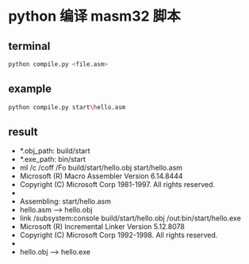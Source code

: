 # python 编译 masm32 脚本
## **terminal**
```bash
python compile.py <file.asm>
```
## **example**
```bash
python compile.py start\hello.asm
```
## **result**
-  *.obj_path:   build/start
-  *.exe_path:   bin/start
-  ml /c /coff /Fo build/start/hello.obj start/hello.asm
- Microsoft (R) Macro Assembler Version 6.14.8444
- Copyright (C) Microsoft Corp 1981-1997.  All rights reserved.
- 
-  Assembling: start/hello.asm
- hello.asm --> hello.obj
-  link /subsystem:console build/start/hello.obj /out:bin/start/hello.exe
- Microsoft (R) Incremental Linker Version 5.12.8078
- Copyright (C) Microsoft Corp 1992-1998. All rights reserved.
- 
- hello.obj --> hello.exe